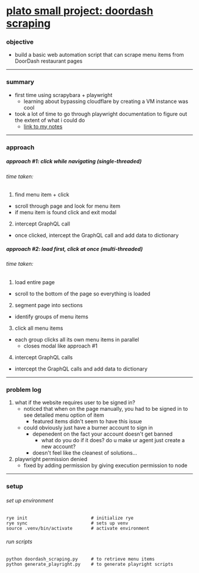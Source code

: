 # [plato small project: doordash scraping](https://pushy-yard-571.notion.site/Plato-Project-DoorDash-Scraping-1b292742cd6e809d9692e2c9a25fecbf)

### objective
- build a basic web automation script that can scrape menu items from DoorDash restaurant pages

---
### summary
- first time using scrapybara + playwright
    - learning about bypassing cloudflare by creating a VM instance was cool
- took a lot of time to go through playwright documentation to figure out the extent of what i could do
    - [link to my notes](https://www.notion.so/playwright-for-python-1b7953d826d38009829be3eb2c089120?pvs=4)
    
---
### approach
##### approach #1: click while navigating (single-threaded)
###### time taken: 
1. find menu item + click
- scroll through page and look for menu item
- if menu item is found click and exit modal
2. intercept GraphQL call
- once clicked, intercept the GraphQL call and add data to dictionary

##### approach #2: load first, click at once (multi-threaded)
###### time taken: 
1. load entire page 
- scroll to the bottom of the page so everything is loaded
2. segment page into sections
- identify groups of menu items
3. click all menu items
- each group clicks all its own menu items in parallel
    - closes modal like approach #1
4. intercept GraphQL calls
- intercept the GraphQL calls and add data to dictionary

---
### problem log
1. what if the website requires user to be signed in?
    - noticed that when on the page manually, you had to be signed in to see detailed menu option of item
        - featured items didn't seem to have this issue
    - could obviously just have a burner account to sign in
        - depenedent on the fact your account doesn't get banned
            - what do you do if it does? do u make ur agent just create a new account?
        - doesn't feel like the cleanest of solutions...
2. playwright permission denied
    - fixed by adding permission by giving execution permission to node

---
### setup
###### set up environment
```
rye init                        # initialize rye
rye sync                        # sets up venv 
source .venv/bin/activate       # activate environment
```

###### run scripts
```
python doordash_scraping.py     # to retrieve menu items
python generate_playright.py    # to generate playright scripts

```